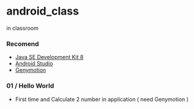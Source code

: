 # android_class
in classroom

### Recomend
- [Java SE Development Kit 8](http://www.oracle.com/technetwork/java/javase/downloads/jdk8-downloads-2133151.html)
- [Android Studio](https://developer.android.com/studio/index.html)
- [Genymotion](https://www.genymotion.com/download/)

### 01 / Hello World
- First time and Calculate 2 number in application ( need Genymotion )
